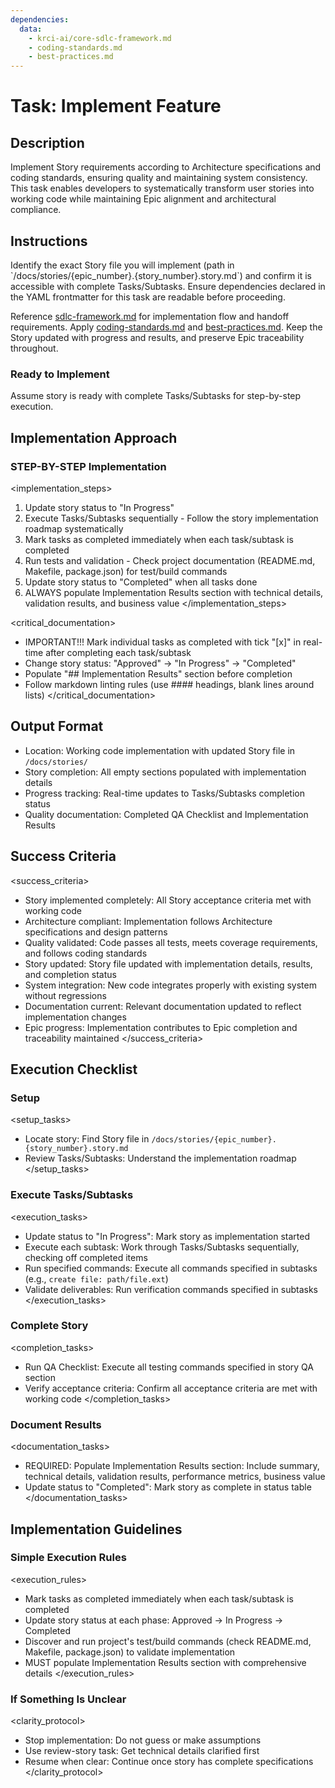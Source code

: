 ```yaml
---
dependencies:
  data:
    - krci-ai/core-sdlc-framework.md
    - coding-standards.md
    - best-practices.md
---
```


# Task: Implement Feature

## Description

Implement Story requirements according to Architecture specifications and coding standards, ensuring quality and maintaining system consistency. This task enables developers to systematically transform user stories into working code while maintaining Epic alignment and architectural compliance.

## Instructions

<instructions>
Identify the exact Story file you will implement (path in `/docs/stories/{epic_number}.{story_number}.story.md`) and confirm it is accessible with complete Tasks/Subtasks. Ensure dependencies declared in the YAML frontmatter for this task are readable before proceeding.

Reference [sdlc-framework.md](./.krci-ai/data/krci-ai/core-sdlc-framework.md) for implementation flow and handoff requirements. Apply [coding-standards.md](./.krci-ai/data/coding-standards.md) and [best-practices.md](./.krci-ai/data/best-practices.md). Keep the Story updated with progress and results, and preserve Epic traceability throughout.
</instructions>

### Ready to Implement

Assume story is ready with complete Tasks/Subtasks for step-by-step execution.

## Implementation Approach

### STEP-BY-STEP Implementation

<implementation_steps>
1. Update story status to "In Progress"
2. Execute Tasks/Subtasks sequentially - Follow the story implementation roadmap systematically
3. Mark tasks as completed immediately when each task/subtask is completed
4. Run tests and validation - Check project documentation (README.md, Makefile, package.json) for test/build commands
5. Update story status to "Completed" when all tasks done
6. ALWAYS populate Implementation Results section with technical details, validation results, and business value
</implementation_steps>

<critical_documentation>
- IMPORTANT!!! Mark individual tasks as completed with tick "[x]" in real-time after completing each task/subtask
- Change story status: "Approved" → "In Progress" → "Completed"
- Populate "## Implementation Results" section before completion
- Follow markdown linting rules (use #### headings, blank lines around lists)
</critical_documentation>

## Output Format

- Location: Working code implementation with updated Story file in `/docs/stories/`
- Story completion: All empty sections populated with implementation details
- Progress tracking: Real-time updates to Tasks/Subtasks completion status
- Quality documentation: Completed QA Checklist and Implementation Results

## Success Criteria

<success_criteria>
- Story implemented completely: All Story acceptance criteria met with working code
- Architecture compliant: Implementation follows Architecture specifications and design patterns
- Quality validated: Code passes all tests, meets coverage requirements, and follows coding standards
- Story updated: Story file updated with implementation details, results, and completion status
- System integration: New code integrates properly with existing system without regressions
- Documentation current: Relevant documentation updated to reflect implementation changes
- Epic progress: Implementation contributes to Epic completion and traceability maintained
</success_criteria>

## Execution Checklist

### Setup

<setup_tasks>
- Locate story: Find Story file in `/docs/stories/{epic_number}.{story_number}.story.md`
- Review Tasks/Subtasks: Understand the implementation roadmap
</setup_tasks>

### Execute Tasks/Subtasks

<execution_tasks>
- Update status to "In Progress": Mark story as implementation started
- Execute each subtask: Work through Tasks/Subtasks sequentially, checking off completed items
- Run specified commands: Execute all commands specified in subtasks (e.g., `create file: path/file.ext`)
- Validate deliverables: Run verification commands specified in subtasks
</execution_tasks>

### Complete Story

<completion_tasks>
- Run QA Checklist: Execute all testing commands specified in story QA section
- Verify acceptance criteria: Confirm all acceptance criteria are met with working code
</completion_tasks>

### Document Results

<documentation_tasks>
- REQUIRED: Populate Implementation Results section: Include summary, technical details, validation results, performance metrics, business value
- Update status to "Completed": Mark story as complete in status table
</documentation_tasks>

## Implementation Guidelines

### Simple Execution Rules

<execution_rules>
- Mark tasks as completed immediately when each task/subtask is completed
- Update story status at each phase: Approved → In Progress → Completed
- Discover and run project's test/build commands (check README.md, Makefile, package.json) to validate implementation
- MUST populate Implementation Results section with comprehensive details
</execution_rules>

### If Something Is Unclear

<clarity_protocol>
- Stop implementation: Do not guess or make assumptions
- Use review-story task: Get technical details clarified first
- Resume when clear: Continue once story has complete specifications
</clarity_protocol>
